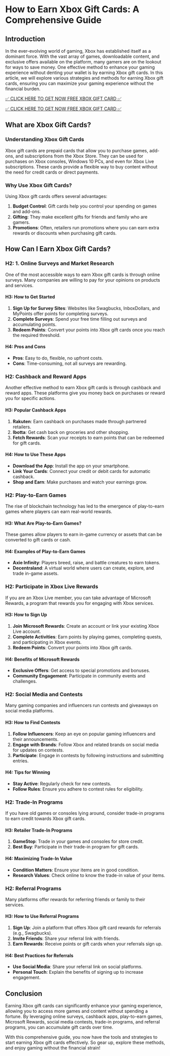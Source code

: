# How to Earn Xbox Gift Cards: A Comprehensive Guide

## Introduction

In the ever-evolving world of gaming, Xbox has established itself as a dominant force. With the vast array of games, downloadable content, and exclusive offers available on the platform, many gamers are on the lookout for ways to save money. One effective method to enhance your gaming experience without denting your wallet is by earning Xbox gift cards. In this article, we will explore various strategies and methods for earning Xbox gift cards, ensuring you can maximize your gaming experience without the financial burden.

[✅ CLICK HERE TO GET NOW FREE XBOX GIFT CARD ✅](https://todaylink.site/freegiftcard/)

[✅ CLICK HERE TO GET NOW FREE XBOX GIFT CARD ✅](https://todaylink.site/freegiftcard/)

## What are Xbox Gift Cards?

### Understanding Xbox Gift Cards

Xbox gift cards are prepaid cards that allow you to purchase games, add-ons, and subscriptions from the Xbox Store. They can be used for purchases on Xbox consoles, Windows 10 PCs, and even for Xbox Live subscriptions. These cards provide a flexible way to buy content without the need for credit cards or direct payments.

### Why Use Xbox Gift Cards?

Using Xbox gift cards offers several advantages:

1. **Budget Control**: Gift cards help you control your spending on games and add-ons.
2. **Gifting**: They make excellent gifts for friends and family who are gamers.
3. **Promotions**: Often, retailers run promotions where you can earn extra rewards or discounts when purchasing gift cards.

## How Can I Earn Xbox Gift Cards?

### H2: 1. Online Surveys and Market Research

One of the most accessible ways to earn Xbox gift cards is through online surveys. Many companies are willing to pay for your opinions on products and services.

#### H3: How to Get Started

1. **Sign Up for Survey Sites**: Websites like Swagbucks, InboxDollars, and MyPoints offer points for completing surveys.
2. **Complete Surveys**: Spend your free time filling out surveys and accumulating points.
3. **Redeem Points**: Convert your points into Xbox gift cards once you reach the required threshold.

#### H4: Pros and Cons

- **Pros**: Easy to do, flexible, no upfront costs.
- **Cons**: Time-consuming, not all surveys are rewarding.

### H2: Cashback and Reward Apps

Another effective method to earn Xbox gift cards is through cashback and reward apps. These platforms give you money back on purchases or reward you for specific actions.

#### H3: Popular Cashback Apps

1. **Rakuten**: Earn cashback on purchases made through partnered retailers.
2. **Ibotta**: Get cash back on groceries and other shopping.
3. **Fetch Rewards**: Scan your receipts to earn points that can be redeemed for gift cards.

#### H4: How to Use These Apps

- **Download the App**: Install the app on your smartphone.
- **Link Your Cards**: Connect your credit or debit cards for automatic cashback.
- **Shop and Earn**: Make purchases and watch your earnings grow.

### H2: Play-to-Earn Games

The rise of blockchain technology has led to the emergence of play-to-earn games where players can earn real-world rewards.

#### H3: What Are Play-to-Earn Games?

These games allow players to earn in-game currency or assets that can be converted to gift cards or cash.

#### H4: Examples of Play-to-Earn Games

- **Axie Infinity**: Players breed, raise, and battle creatures to earn tokens.
- **Decentraland**: A virtual world where users can create, explore, and trade in-game assets.

### H2: Participate in Xbox Live Rewards

If you are an Xbox Live member, you can take advantage of Microsoft Rewards, a program that rewards you for engaging with Xbox services.

#### H3: How to Sign Up

1. **Join Microsoft Rewards**: Create an account or link your existing Xbox Live account.
2. **Complete Activities**: Earn points by playing games, completing quests, and participating in Xbox events.
3. **Redeem Points**: Convert your points into Xbox gift cards.

#### H4: Benefits of Microsoft Rewards

- **Exclusive Offers**: Get access to special promotions and bonuses.
- **Community Engagement**: Participate in community events and challenges.

### H2: Social Media and Contests

Many gaming companies and influencers run contests and giveaways on social media platforms.

#### H3: How to Find Contests

1. **Follow Influencers**: Keep an eye on popular gaming influencers and their announcements.
2. **Engage with Brands**: Follow Xbox and related brands on social media for updates on contests.
3. **Participate**: Engage in contests by following instructions and submitting entries.

#### H4: Tips for Winning

- **Stay Active**: Regularly check for new contests.
- **Follow Rules**: Ensure you adhere to contest rules for eligibility.

### H2: Trade-In Programs

If you have old games or consoles lying around, consider trade-in programs to earn credit towards Xbox gift cards.

#### H3: Retailer Trade-In Programs

1. **GameStop**: Trade in your games and consoles for store credit.
2. **Best Buy**: Participate in their trade-in program for gift cards.

#### H4: Maximizing Trade-In Value

- **Condition Matters**: Ensure your items are in good condition.
- **Research Values**: Check online to know the trade-in value of your items.

### H2: Referral Programs

Many platforms offer rewards for referring friends or family to their services.

#### H3: How to Use Referral Programs

1. **Sign Up**: Join a platform that offers Xbox gift card rewards for referrals (e.g., Swagbucks).
2. **Invite Friends**: Share your referral link with friends.
3. **Earn Rewards**: Receive points or gift cards when your referrals sign up.

#### H4: Best Practices for Referrals

- **Use Social Media**: Share your referral link on social platforms.
- **Personal Touch**: Explain the benefits of signing up to increase engagement.

## Conclusion

Earning Xbox gift cards can significantly enhance your gaming experience, allowing you to access more games and content without spending a fortune. By leveraging online surveys, cashback apps, play-to-earn games, Microsoft Rewards, social media contests, trade-in programs, and referral programs, you can accumulate gift cards over time. 

With this comprehensive guide, you now have the tools and strategies to start earning Xbox gift cards effectively. So gear up, explore these methods, and enjoy gaming without the financial strain!
